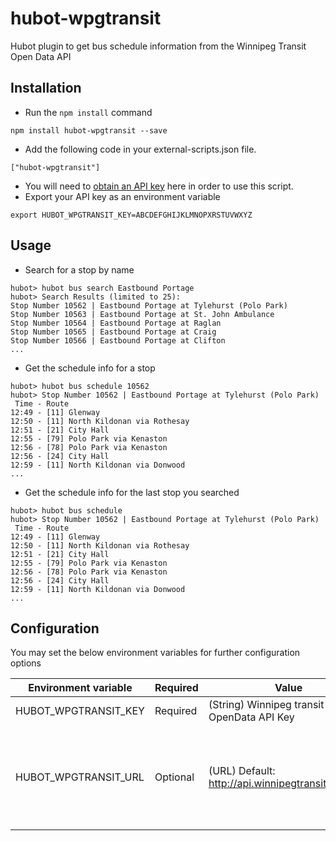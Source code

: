 hubot-wpgtransit
================

Hubot plugin to get bus schedule information from the Winnipeg Transit Open Data API 

## Installation

* Run the ```npm install``` command

```
npm install hubot-wpgtransit --save
```

* Add the following code in your external-scripts.json file.

```
["hubot-wpgtransit"]
```
* You will need to [obtain an API key](https://api.winnipegtransit.com/home/users/new) here in order to use this script.
* Export your API key as an environment variable
```
export HUBOT_WPGTRANSIT_KEY=ABCDEFGHIJKLMNOPXRSTUVWXYZ
```
## Usage
* Search for a stop by name
```
hubot> hubot bus search Eastbound Portage
hubot> Search Results (limited to 25):
Stop Number 10562 | Eastbound Portage at Tylehurst (Polo Park)
Stop Number 10563 | Eastbound Portage at St. John Ambulance
Stop Number 10564 | Eastbound Portage at Raglan
Stop Number 10565 | Eastbound Portage at Craig
Stop Number 10566 | Eastbound Portage at Clifton
...
```
* Get the schedule info for a stop
```
hubot> hubot bus schedule 10562
hubot> Stop Number 10562 | Eastbound Portage at Tylehurst (Polo Park)
 Time - Route
12:49 - [11] Glenway
12:50 - [11] North Kildonan via Rothesay
12:51 - [21] City Hall
12:55 - [79] Polo Park via Kenaston
12:56 - [78] Polo Park via Kenaston
12:56 - [24] City Hall
12:59 - [11] North Kildonan via Donwood
... 
```
* Get the schedule info for the last stop you searched
```
hubot> hubot bus schedule 
hubot> Stop Number 10562 | Eastbound Portage at Tylehurst (Polo Park)
 Time - Route
12:49 - [11] Glenway
12:50 - [11] North Kildonan via Rothesay
12:51 - [21] City Hall
12:55 - [79] Polo Park via Kenaston
12:56 - [78] Polo Park via Kenaston
12:56 - [24] City Hall
12:59 - [11] North Kildonan via Donwood
...
```
## Configuration
You may set the below environment variables for further configuration options

| Environment variable | Required | Value | Notes |
| -------- | ----- | ----- | ----- |
| HUBOT_WPGTRANSIT_KEY | Required | (String) Winnipeg transit OpenData API Key | [Obtain a key here](https://api.winnipegtransit.com/home/users/new) |
| HUBOT_WPGTRANSIT_URL | Optional | (URL) Default: http://api.winnipegtransit.com/v2/ | Should not need to set this unless the API URL changes|
